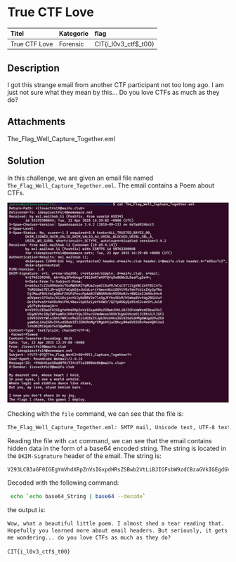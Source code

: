 # True CTF Love

| Titel          | Kategorie | flag |
| :---        |    :----   |:--- |
| True CTF Love | Forensic  | CIT{i_l0v3_ctf$_t00} |

## Description
I got this strange email from another CTF participant not too long ago. I am just not sure what they mean by this...
Do you love CTFs as much as they do?

## Attachments
The_Flag_Well_Capture_Together.eml

## Solution
In this challenge, we are given an email file named `The_Flag_Well_Capture_Together.eml`. The email contains a Poem about CTFs. 

![EML File](images/Screenshot_198.png)

Checking with the `file` command, we can see that the file is:

```bash
The_Flag_Well_Capture_Together.eml: SMTP mail, Unicode text, UTF-8 text, with CRLF line terminators
```

Reading the file with `cat` command, we can see that the email contains hidden data in the form of a base64 encoded string. The string is located in the `DKIM-Signature` header of the email. The string is:
```
V293LCB3aGF0IGEgYmVhdXRpZnVsIGxpdHRsZSBwb2VtLiBJIGFsbW9zdCBzaGVkIGEgdGVhciByZWFkaW5nIHRoYXQuIEhvcGVmdWxseSB5b3UgbGVhcm5lZCBtb3JlIGFib3V0IGVtYWlsIGhlYWRlcnMuIEJ1dCBzZXJpb3VzbHksIGl0IGdldHMgbWUgd29uZGVyaW5nLi4uIGRvIHlvdSBsb3ZlIENURnMgYXMgbXVjaCBhcyB0aGV5IGRvPwoKQ0lUe2lfbDB2M19jdGYkX3QwMH0=
```

Decoded with the following command:

```bash
 echo `echo base64_String | base64 --decode`
```

the output is:

```
Wow, what a beautiful little poem. I almost shed a tear reading that. Hopefully you learned more about email headers. But seriously, it gets me wondering... do you love CTFs as much as they do?

CIT{i_l0v3_ctf$_t00}
```